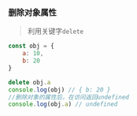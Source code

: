 ### 删除对象属性

> 利用关键字`delete`

```js
const obj = {
    a: 10,
    b: 20
}

delete obj.a
console.log(obj) // { b: 20 }
//删除对象的属性后，在访问返回undefined
console.log(obj.a) // undefined
```

